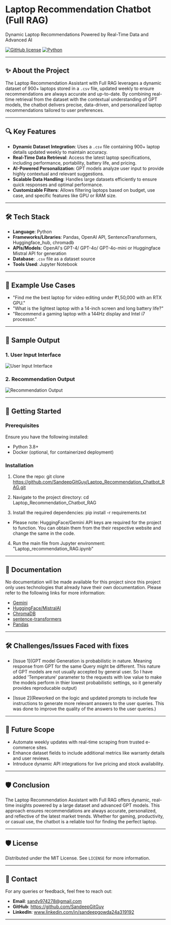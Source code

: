 # Laptop Recommendation Chatbot (Full RAG)  
Dynamic Laptop Recommendations Powered by Real-Time Data and Advanced AI  

[![GitHub license](https://img.shields.io/badge/license-MIT-blue.svg)](LICENSE)
[![Python](https://img.shields.io/badge/python-3.8%2B-brightgreen.svg)](https://www.python.org/)

---

## ✨ About the Project  
The Laptop Recommendation Assistant with Full RAG leverages a dynamic dataset of 900+ laptops stored in a `.csv` file, updated weekly to ensure recommendations are always accurate and up-to-date. By combining real-time retrieval from the dataset with the contextual understanding of GPT models, the chatbot delivers precise, data-driven, and personalized laptop recommendations tailored to user preferences.  

---

## 🔍 Key Features  
- **Dynamic Dataset Integration**: Uses a `.csv` file containing 900+ laptop details updated weekly to maintain accuracy.  
- **Real-Time Data Retrieval**: Access the latest laptop specifications, including performance, portability, battery life, and pricing.  
- **AI-Powered Personalization**: GPT models analyze user input to provide highly contextual and relevant suggestions.  
- **Scalable Data Handling**: Handles large datasets efficiently to ensure quick responses and optimal performance.  
- **Customizable Filters**: Allows filtering laptops based on budget, use case, and specific features like GPU or RAM size.  

---

## 🛠️ Tech Stack  
- **Language**: Python  
- **Frameworks/Libraries**: Pandas, OpenAI API, SentenceTransformers, Huggingface_hub, chromadb 
- **APIs/Models**: OpenAI's GPT-4/ GPT-4o/ GPT-4o-mini or Huggingface Mistral API for generation  
- **Database**: `.csv` file as a dataset source  
- **Tools Used**: Jupyter Notebook  

---

## 🧪 Example Use Cases  
- "Find me the best laptop for video editing under ₹1,50,000 with an RTX GPU."  
- "What is the lightest laptop with a 14-inch screen and long battery life?"  
- "Recommend a gaming laptop with a 144Hz display and Intel i7 processor."  

---

## 📸 Sample Output
### 1. User Input Interface
![User Input Interface](Code%20Sample%20Output%20Screenshots/Sample%20output%201.png)

### 2. Recommendation Output
![Recommendation Output](Code%20Sample%20Output%20Screenshots/Sample%20output%202.png)

---

## 🚀 Getting Started

### Prerequisites
Ensure you have the following installed:
- Python 3.8+
- Docker (optional, for containerized deployment)

### Installation
1. Clone the repo:
git clone https://github.com/SandeepGitGuy/Laptop_Recommendation_Chatbot_RAG.git

2. Navigate to the project directory:
cd Laptop_Recommendation_Chatbot_RAG

3. Install the required dependencies:
pip install -r requirements.txt

- Please note: HuggingFace/Gemini API keys are required for the project to function. You can obtain them from the their respective website and change the same in the code.

4. Run the main file from Jupyter environment:
"Laptop_recommendation_RAG.ipynb"

---

## 📖 Documentation
No documentation will be made available for this project since this project only uses technologies that already have their own documentation. Please refer to the following links for more information:
- [Gemini](https://ai.google.dev/gemini-api/docs/models/gemini)
- [HuggingFace/MistralAI](https://huggingface.co/mistralai/Mixtral-8x7B-Instruct-v0.1)
- [ChromaDB](https://docs.trychroma.com/)
- [sentence-transformers](https://www.sbert.net/docs/)
- [Pandas](https://pandas.pydata.org/docs/)

---

## 🛠️ Challenges/Issues Faced with fixes
- [Issue 1](GPT model Generation is probabilistic in nature. Meaning response from GPT for the same Query might be different. This nature of GPT models are
not usually accepted by general user. So I have added 'Temperature' parameter to the requests with low value to make the models perform in thier lowest
probabilistic settings, so it generally provides reproducable output)

- [Issue 2](Reworked on the logic and updated prompts to include few instructions to generate more relevant answers to the user queries. This was done to improve the quality of the answers to the user queries.)

---

## 🚀 Future Scope  
- Automate weekly updates with real-time scraping from trusted e-commerce sites.  
- Enhance dataset fields to include additional metrics like warranty details and user reviews.  
- Introduce dynamic API integrations for live pricing and stock availability.  

---

## 🛡️ Conclusion  
The Laptop Recommendation Assistant with Full RAG offers dynamic, real-time insights powered by a large dataset and advanced GPT models. This approach ensures recommendations are always accurate, personalized, and reflective of the latest market trends. Whether for gaming, productivity, or casual use, the chatbot is a reliable tool for finding the perfect laptop.  

---

## 🛡️ License
Distributed under the MIT License. See `LICENSE` for more information.

---

## 💬 Contact
For any queries or feedback, feel free to reach out:

- **Email**: sandy974278@gmail.com
- **GitHub**: https://github.com/SandeepGitGuy
- **LinkedIn**: www.linkedin.com/in/sandeepgowda24a319192

---
